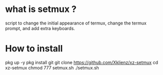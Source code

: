 # what is setmux ?
  script to change the initial appearance of termux, 
  change the termux prompt, and add extra keyboards.

# How to install
  pkg up -y
  pkg install git
  git clone https://github.com/Xklienz/xz-setmux
  cd xz-setmux
  chmod 777 setmux.sh
  ./setmux.sh

